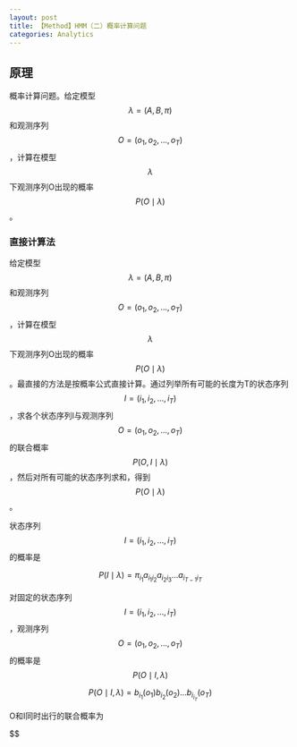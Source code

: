 ```yaml
---
layout: post
title: 【Method】HMM（二）概率计算问题
categories: Analytics
---
```


## 原理

概率计算问题。给定模型$$\lambda=(A,B,\pi)$$和观测序列$$O=(o_1, o_2,...,o_T)$$，计算在模型$$\lambda$$下观测序列O出现的概率$$P(O \mid \lambda)$$。

### 直接计算法

给定模型$$\lambda=(A,B,\pi)$$和观测序列$$O=(o_1, o_2,...,o_T)$$，计算在模型$$\lambda$$下观测序列O出现的概率$$P(O \mid \lambda)$$。最直接的方法是按概率公式直接计算。通过列举所有可能的长度为T的状态序列$$I=(i_1, i_2,...,i_T)$$，求各个状态序列I与观测序列$$O=(o_1, o_2,...,o_T)$$的联合概率$$P(O, I \mid \lambda)$$，然后对所有可能的状态序列求和，得到$$P(O \mid \lambda)$$。

状态序列$$I=(i_1, i_2, ..., i_T)$$的概率是

$$P(I \mid \lambda) = \pi_{i_1} a_{i_1 i_2} a_{i_2 i_3} ... a_{i_{T-1} i_T}$$

对固定的状态序列$$I=(i_1, i_2, ..., i_T)$$，观测序列$$O=(o_1, o_2,...,o_T)$$的概率是$$P(O \mid I, \lambda)$$

$$P(O \mid I, \lambda) = b_{i_1}(o_1) b_{i_2}(o_2) ... b_{i_{i_T}}(o_T)$$

O和I同时出行的联合概率为

$$
